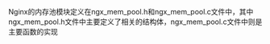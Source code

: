  Nginx的内存池模块定义在ngx_mem_pool.h和ngx_mem_pool.c文件中，其中ngx_mem_pool.h文件中主要定义了相关的结构体，ngx_mem_pool.c文件中则是主要函数的实现
